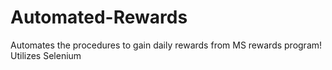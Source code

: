 # Automated-Rewards
Automates the procedures to gain daily rewards from MS rewards program!
Utilizes Selenium
